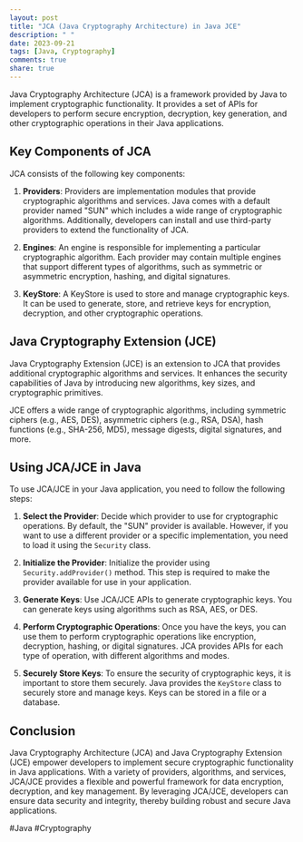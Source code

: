 ```yaml
---
layout: post
title: "JCA (Java Cryptography Architecture) in Java JCE"
description: " "
date: 2023-09-21
tags: [Java, Cryptography]
comments: true
share: true
---
```


Java Cryptography Architecture (JCA) is a framework provided by Java to implement cryptographic functionality. It provides a set of APIs for developers to perform secure encryption, decryption, key generation, and other cryptographic operations in their Java applications.

## Key Components of JCA

JCA consists of the following key components:

1. **Providers**: Providers are implementation modules that provide cryptographic algorithms and services. Java comes with a default provider named "SUN" which includes a wide range of cryptographic algorithms. Additionally, developers can install and use third-party providers to extend the functionality of JCA.

2. **Engines**: An engine is responsible for implementing a particular cryptographic algorithm. Each provider may contain multiple engines that support different types of algorithms, such as symmetric or asymmetric encryption, hashing, and digital signatures.

3. **KeyStore**: A KeyStore is used to store and manage cryptographic keys. It can be used to generate, store, and retrieve keys for encryption, decryption, and other cryptographic operations.

## Java Cryptography Extension (JCE)

Java Cryptography Extension (JCE) is an extension to JCA that provides additional cryptographic algorithms and services. It enhances the security capabilities of Java by introducing new algorithms, key sizes, and cryptographic primitives.

JCE offers a wide range of cryptographic algorithms, including symmetric ciphers (e.g., AES, DES), asymmetric ciphers (e.g., RSA, DSA), hash functions (e.g., SHA-256, MD5), message digests, digital signatures, and more.

## Using JCA/JCE in Java

To use JCA/JCE in your Java application, you need to follow the following steps:

1. **Select the Provider**: Decide which provider to use for cryptographic operations. By default, the "SUN" provider is available. However, if you want to use a different provider or a specific implementation, you need to load it using the `Security` class.

2. **Initialize the Provider**: Initialize the provider using `Security.addProvider()` method. This step is required to make the provider available for use in your application.

3. **Generate Keys**: Use JCA/JCE APIs to generate cryptographic keys. You can generate keys using algorithms such as RSA, AES, or DES.

4. **Perform Cryptographic Operations**: Once you have the keys, you can use them to perform cryptographic operations like encryption, decryption, hashing, or digital signatures. JCA provides APIs for each type of operation, with different algorithms and modes.

5. **Securely Store Keys**: To ensure the security of cryptographic keys, it is important to store them securely. Java provides the `KeyStore` class to securely store and manage keys. Keys can be stored in a file or a database.

## Conclusion

Java Cryptography Architecture (JCA) and Java Cryptography Extension (JCE) empower developers to implement secure cryptographic functionality in Java applications. With a variety of providers, algorithms, and services, JCA/JCE provides a flexible and powerful framework for data encryption, decryption, and key management. By leveraging JCA/JCE, developers can ensure data security and integrity, thereby building robust and secure Java applications.

#Java #Cryptography